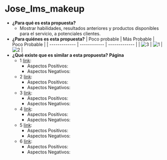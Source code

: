 # Jose_Ims_makeup
* **¿Para qué es esta propuesta?**
  * Mostrar habilidades, resultados anteriores y productos disponibles para el servicio, a potenciales clientes.
* **¿Para quiénes es esta propuesta?**
  | Poco probable | Más Probable | Poco Probable |
  | ------------- | ------------ | ------------- |
  | ![3](https://github.com/jimschenetzky/Jose_Ims_makeup/assets/87721128/9cedc3ef-136f-4d27-a630-d7c419cbf041) | ![1](https://github.com/jimschenetzky/Jose_Ims_makeup/assets/87721128/8c47c55b-9978-4927-a99d-59c520848d75) | ![2](https://github.com/jimschenetzky/Jose_Ims_makeup/assets/87721128/771c6e9f-6dba-465a-9171-9e4b99e84f47) |
* **¿Qué existe que es similar a esta propuesta?**
  **Página**
   *  1 [link](https://www.skyehighinteractive.com/):
         * Aspectos Positivos:
         * Aspectos Negativos:
   *  2 [link](https://dashdigital.studio/):
         * Aspectos Positivos:
         * Aspectos Negativos:
   *  3 [link](https://analogueagency.com/):
         * Aspectos Positivos:
         * Aspectos Negativos:
   *  4 [link](https://tuxkarma.co/en/):
         * Aspectos Positivos:
         * Aspectos Negativos:
   *  5 [link](https://www.niceatnoon.nl/):
         * Aspectos Positivos:
         * Aspectos Negativos:
   *  6 [link](https://www.thisfeelsright.co/):
         * Aspectos Positivos:
         * Aspectos Negativos:
